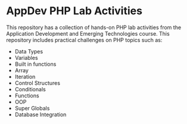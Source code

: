 # AppDev PHP Lab Activities

This repository has a collection of hands-on PHP lab activities from the Application Development and Emerging Technologies course.  This repository includes practical challenges on PHP topics such as:
- Data Types
- Variables
- Built in functions
- Array
- Iteration
- Control Structures
- Conditionals
- Functions
- OOP
- Super Globals
- Database Integration
